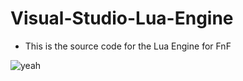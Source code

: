 # Visual-Studio-Lua-Engine
- This is the source code for the Lua Engine for FnF

![yeah](https://camo.githubusercontent.com/7b0f8ee3d2fd90f89fb828653df108ebe8725e69642378c248483ce1b2b8b6c4/68747470733a2f2f696d672e736869656c64732e696f2f6769746875622f646f776e6c6f6164732f6e6f747765757a2f464e462d4f53456e67696e652f746f74616c)
